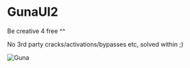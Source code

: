 # GunaUI2
Be creative 4 free ^^

No 3rd party cracks/activations/bypasses etc, solved within ;)


![Guna](https://user-images.githubusercontent.com/1867768/162094547-70868dc4-8bc6-4495-bd21-8594e13f79b1.png)
